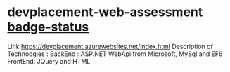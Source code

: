 # devplacement-web-assessment [badge-status](https://img.shields.io/badge/tests-passing-green)
Link  https://devplacement.azurewebsites.net/index.html
Description of Technoogies :
BackEnd : ASP.NET WebApi from Microsoft, MySql and EF6
FrontEnd: JQuery and HTML

